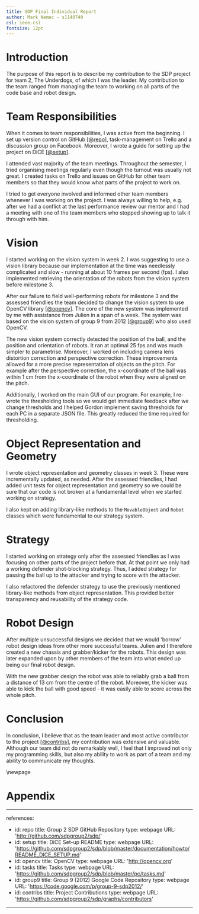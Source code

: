 ```yaml
---
title: SDP Final Individual Report
author: Mark Nemec - s1140740
csl: ieee.csl
fontsize: 12pt
---
```


# Introduction

The purpose of this report is to describe my contribution to the SDP project for team 2, The Underdogs, of which I was the leader. My contribution to the team ranged from managing the team to working on all parts of the code base and robot design.

# Team Responsibilities

When it comes to team responsibilities, I was active from the beginning. I set up version control on GitHub [[@repo]](#appendix), task-management on Trello and a discussion group on Facebook. Moreover, I wrote a guide for setting up the project on DiCE [[@setup]](#appendix).

I attended vast majority of the team meetings. Throughout the semester, I tried organising meetings regularly even though the turnout was usually not great. I created tasks on Trello and issues on GitHub for other team members so that they would know what parts of the project to work on.

I tried to get everyone involved and informed other team members whenever I was working on the project. I was always willing to help, e.g. after we had a conflict at the last performance review our mentor and I had a meeting with one of the team members who stopped showing up to talk it through with him.

# Vision

I started working on the vision system in week 2. I was suggesting to use a vision library because our implementation at the time was needlessly complicated and slow - running at about 10 frames per second (fps). I also implemented retrieving the orientation of the robots from the vision system before milestone 3.

After our failure to field well-performing robots for milestone 3 and the assessed friendlies the team decided to change the vision system to use OpenCV library [[@opencv]](#appendix). The core of the new system was implemented by me with assistance from Julien in a span of a week. The system was based on the vision system of group 9 from 2012 [[@group9]](#appendix) who also used OpenCV.

The new vision system correctly detected the position of the ball, and the position and orientation of robots. It ran at optimal 25 fps and was much simpler to parametrise. Moreover, I worked on including camera lens distortion correction and perspective correction. These improvements allowed for a more precise representation of objects on the pitch. For example after the perspective correction, the x-coordinate of the ball was within 1 cm from the x-coordinate of the robot when they were aligned on the pitch.

Additionally, I worked on the main GUI of our program. For example, I re-wrote the thresholding tools so we would get immediate feedback after we change thresholds and I helped Gordon implement saving thresholds for each PC in a separate JSON file. This greatly reduced the time required for thresholding.

# Object Representation and Geometry

I wrote object representation and geometry classes in week 3. These were incrementally updated, as needed. After the assessed friendlies, I had added unit tests for object representation and geometry so we could be sure that our code is not broken at a fundamental level when we started working on strategy.

I also kept on adding library-like methods to the `MovableObject` and `Robot` classes which were fundamental to our strategy system.

# Strategy

I started working on strategy only after the assessed friendlies as I was focusing on other parts of the project before that. At that point we only had a working defender shot-blocking strategy. Thus, I added strategy for passing the ball up to the attacker and trying to score with the attacker.

I also refactored the defender strategy to use the previously mentioned library-like methods from object representation. This provided better transparency and reusability of the strategy code.

# Robot Design

After multiple unsuccessful designs we decided that we would 'borrow' robot design ideas from other more successful teams. Julien and I therefore created a new chassis and grabber/kicker for the robots. This design was later expanded upon by other members of the team into what ended up being our final robot design.

With the new grabber design the robot was able to reliably grab a ball from a distance of 13 cm from the centre of the robot. Moreover, the kicker was able to kick the ball with good speed - it was easily able to score across the whole pitch.

# Conclusion

In conclusion, I believe that as the team leader and most active contributor to the project [[@contribs]](#appendix), my contribution was extensive and valuable. Although our team did not do remarkably well, I feel that I improved not only my programming skills, but also my ability to work as part of a team and my ability to communicate my thoughts.

\newpage

# Appendix

---
references:
- id: repo
  title: Group 2 SDP GitHub Repository
  type: webpage
  URL: 'http://github.com/sdpgroup2/sdp/'
- id: setup
  title: DiCE Set-up README
  type: webpage
  URL: 'https://github.com/sdpgroup2/sdp/blob/master/documentation/howto/README_DICE_SETUP.md'
- id: opencv
  title: OpenCV
  type: webpage
  URL: 'http://opencv.org'
- id: tasks
  title: Tasks
  type: webpage
  URL: 'https://github.com/sdpgroup2/sdp/blob/master/pc/tasks.md'
- id: group9
  title: Group 9 (2012) Google Code Repository
  type: webpage
  URL: 'https://code.google.com/p/group-9-sdp2012/'
- id: contribs
  title: Project Contributions
  type: webpage
  URL: 'https://github.com/sdpgroup2/sdp/graphs/contributors'
---
